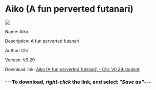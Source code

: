 # Aiko (A fun perverted futanari)

<img src = "https://raw.githubusercontent.com/Arbiter1223/Daigaku-Gurashi-Custom-Students/master/Students/Files/Aiko%20(A%20fun%20perverted%20futanari).png">

Name: Aiko

Description: A fun perverted futanari

Author: Chi

Version: V0.29

Download link: <a href="https://raw.githubusercontent.com/Arbiter1223/Daigaku-Gurashi-Custom-Students/master/Students/Files/Aiko%20(A%20fun%20perverted%20futanari)%20-%20Chi%2C%20V0.29.student">Aiko (A fun perverted futanari) - Chi, V0.29.student</a>

### ---**To download, _right-click_ the link, and select _"Save as"_**---
